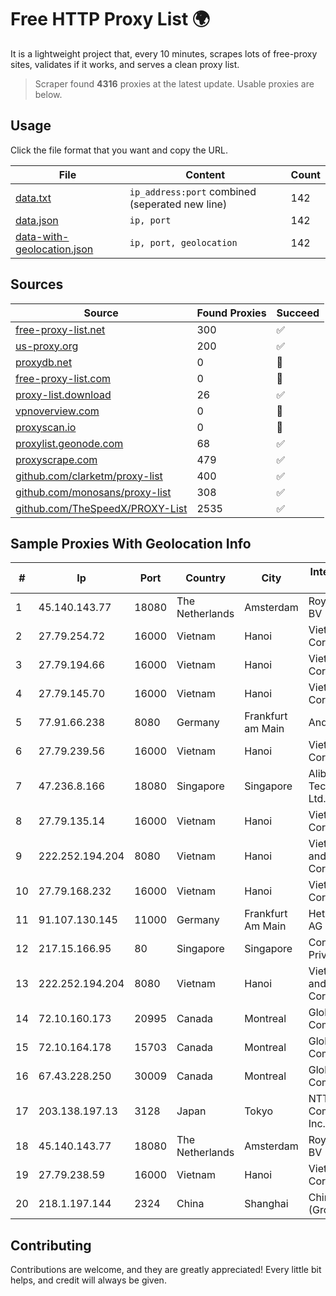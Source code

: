 
# Free HTTP Proxy List 🌍

It is a lightweight project that, every 10 minutes, scrapes lots of free-proxy sites, validates if it works, and serves a clean proxy list.


> Scraper found **4316** proxies at the latest update. Usable proxies are below.

## Usage

Click the file format that you want and copy the URL.


|File|Content|Count|
|----|-------|-----|
|[data.txt](https://raw.githubusercontent.com/themiralay/Proxy-List-World/master/data.txt)|`ip_address:port` combined (seperated new line)|142|
|[data.json](https://raw.githubusercontent.com/themiralay/Proxy-List-World/master/data.json)|`ip, port`|142|
|[data-with-geolocation.json](https://raw.githubusercontent.com/themiralay/Proxy-List-World/master/data-with-geolocation.json)|`ip, port, geolocation`|142|

## Sources

|Source|Found Proxies|Succeed|
|------|-------------|-------|
|[free-proxy-list.net](https://free-proxy-list.net)|300|✅|
|[us-proxy.org](https://www.us-proxy.org)|200|✅|
|[proxydb.net](http://proxydb.net)|0|🚫|
|[free-proxy-list.com](https://free-proxy-list.com/?page=&port=&type%5B%5D=http&type%5B%5D=https&up_time=0&search=Search)|0|🚫|
|[proxy-list.download](https://www.proxy-list.download/HTTP)|26|✅|
|[vpnoverview.com](https://vpnoverview.com/privacy/anonymous-browsing/free-proxy-servers)|0|🚫|
|[proxyscan.io](https://www.proxyscan.io)|0|🚫|
|[proxylist.geonode.com](https://proxylist.geonode.com/api/proxy-list?limit=300&page=1&sort_by=lastChecked&sort_type=desc&protocols=http,https)|68|✅|
|[proxyscrape.com](https://api.proxyscrape.com/v2/?request=displayproxies&protocol=http&timeout=10000&country=all&ssl=all&anonymity=all)|479|✅|
|[github.com/clarketm/proxy-list](https://raw.githubusercontent.com/clarketm/proxy-list/master/proxy-list-raw.txt)|400|✅|
|[github.com/monosans/proxy-list](https://raw.githubusercontent.com/monosans/proxy-list/main/proxies/http.txt)|308|✅|
|[github.com/TheSpeedX/PROXY-List](https://raw.githubusercontent.com/TheSpeedX/PROXY-List/master/http.txt)|2535|✅|


## Sample Proxies With Geolocation Info

|#|Ip|Port|Country|City|Internet Service Provider|
|-|--|----|-------|----|-------------------------|
|1|45.140.143.77|18080|The Netherlands|Amsterdam|RoyaleHosting BV|
|2|27.79.254.72|16000|Vietnam|Hanoi|Viettel Corporation|
|3|27.79.194.66|16000|Vietnam|Hanoi|Viettel Corporation|
|4|27.79.145.70|16000|Vietnam|Hanoi|Viettel Corporation|
|5|77.91.66.238|8080|Germany|Frankfurt am Main|Andrii Hrosh|
|6|27.79.239.56|16000|Vietnam|Hanoi|Viettel Corporation|
|7|47.236.8.166|18080|Singapore|Singapore|Alibaba (US) Technology Co., Ltd.|
|8|27.79.135.14|16000|Vietnam|Hanoi|Viettel Corporation|
|9|222.252.194.204|8080|Vietnam|Hanoi|VietNam Post and Telecom Corporation|
|10|27.79.168.232|16000|Vietnam|Hanoi|Viettel Corporation|
|11|91.107.130.145|11000|Germany|Frankfurt Am Main|Hetzner Online AG|
|12|217.15.166.95|80|Singapore|Singapore|Contabo Asia Private Limited|
|13|222.252.194.204|8080|Vietnam|Hanoi|VietNam Post and Telecom Corporation|
|14|72.10.160.173|20995|Canada|Montreal|GloboTech Communications|
|15|72.10.164.178|15703|Canada|Montreal|GloboTech Communications|
|16|67.43.228.250|30009|Canada|Montreal|GloboTech Communications|
|17|203.138.197.13|3128|Japan|Tokyo|NTT PC Communications, Inc.|
|18|45.140.143.77|18080|The Netherlands|Amsterdam|RoyaleHosting BV|
|19|27.79.238.59|16000|Vietnam|Hanoi|Viettel Corporation|
|20|218.1.197.144|2324|China|Shanghai|China Telecom (Group)|



## Contributing

Contributions are welcome, and they are greatly appreciated! Every
little bit helps, and credit will always be given.

